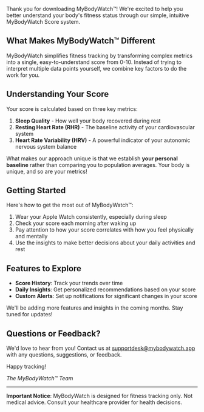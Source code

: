Thank you for downloading MyBodyWatch™! We're excited to help you better understand your body's fitness status through our simple, intuitive MyBodyWatch Score system.

## What Makes MyBodyWatch™ Different

MyBodyWatch simplifies fitness tracking by transforming complex metrics into a single, easy-to-understand score from 0-10. Instead of trying to interpret multiple data points yourself, we combine key factors to do the work for you.

## Understanding Your Score

Your score is calculated based on three key metrics:

1. **Sleep Quality** - How well your body recovered during rest
2. **Resting Heart Rate (RHR)** - The baseline activity of your cardiovascular system
3. **Heart Rate Variability (HRV)** - A powerful indicator of your autonomic nervous system balance

What makes our approach unique is that we establish **your personal baseline** rather than comparing you to population averages. Your body is unique, and so are your metrics!

## Getting Started

Here's how to get the most out of MyBodyWatch™:

1. Wear your Apple Watch consistently, especially during sleep
2. Check your score each morning after waking up
3. Pay attention to how your score correlates with how you feel physically and mentally
4. Use the insights to make better decisions about your daily activities and rest

## Features to Explore

- **Score History**: Track your trends over time
- **Daily Insights**: Get personalized recommendations based on your score
- **Custom Alerts**: Set up notifications for significant changes in your score

We'll be adding more features and insights in the coming months. Stay tuned for updates!

## Questions or Feedback?

We'd love to hear from you! Contact us at supportdesk@mybodywatch.app with any questions, suggestions, or feedback.

Happy tracking!

*The MyBodyWatch™ Team*

---

**Important Notice**: MyBodyWatch is designed for fitness tracking only. Not medical advice. Consult your healthcare provider for health decisions.
